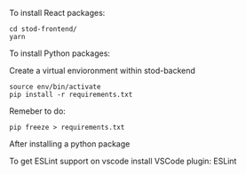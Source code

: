 To install React packages:

```
cd stod-frontend/
yarn
```

To install Python packages:

Create a virtual envioronment within stod-backend

```
source env/bin/activate
pip install -r requirements.txt
```

Remeber to do:

```
pip freeze > requirements.txt
```

After installing a python package

To get ESLint support on vscode install VSCode plugin: ESLint
